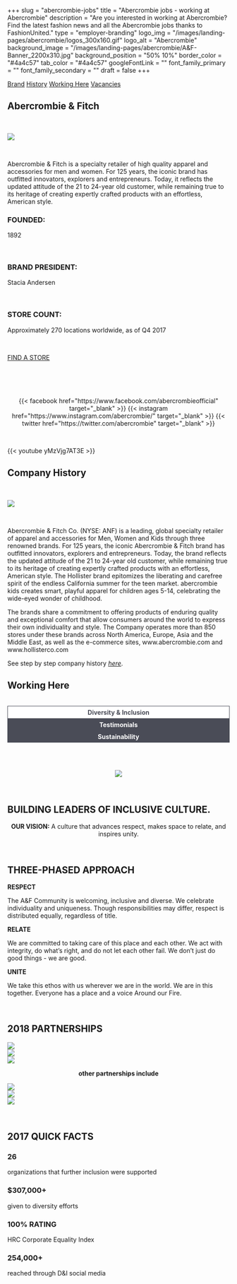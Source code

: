 +++
slug = "abercrombie-jobs"
title = "Abercrombie jobs - working at Abercrombie"
description = "Are you interested in working at Abercrombie? Find the latest fashion news and all the Abercrombie jobs thanks to FashionUnited."
type = "employer-branding"
logo_img = "/images/landing-pages/abercrombie/logos_300x160.gif"
logo_alt = "Abercrombie"
background_image = "/images/landing-pages/abercrombie/A&F-Banner_2200x310.jpg"
background_position = "50% 10%"
border_color = "#4a4c57"
tab_color = "#4a4c57"
googleFontLink = ""
font_family_primary = ""
font_family_secondary = ""
draft = false
+++

<div>
  <style>
    .fu-branding-tabs-item {
      min-width: 180px;
      padding: 5px;
    }
    @media (min-width: 841px) {
      .fu-branding-tabs-item {
        min-width: 160px;
        padding: inherit;
      }
    }
    .fu-branding--vertical-space {
      margin-bottom: 90px;
    }
    .fu-branding--max-width {
      max-width: 1220px;
    }
    .accordion {
      background-color: #eee;
      color: #fff;
      cursor: pointer;
      padding: 10px;
      background-color: #4a4c57;
      border: none;
      width: 100%;
      text-align: left;
      outline: none;
      font-size: 16px;
      transition: 0.4s;
      font-weight: bold;
    }
    .accordion.job-category {
      width: inherit;
    }
    .active, .accordion:hover {
      background-color: #4a4c57;
    }
    .fu-marco-polo-expand-icon {
      float: right;
    }
    .panel {
      padding: 0 18px;
      background-color: white;
      max-height: 0;
      overflow: hidden;
      transition: max-height 0.3s ;
      box-shadow: none;
    }
    .panel.active {
      max-height: 1000px;
    }
    .fu-tabs_tab {
      background-color: #4a4c57;
      color: #fff;
      text-align: center;
      font-weight: bold;
      padding: 5px;
      cursor: pointer;
    }
    .fu-tabs_content {
      display: none;
    }
    .fu-tabs_content.is-active {
      display: block;
    }
    .fu-branding-social-media {
      text-align: center;
      margin-top: 50px;
    }
    .fu-branding-social-media svg {
      margin: 0 15px;
      max-width: 30px;
    }
    .fu-branding-social-media svg path {
      fill: #4a4c57;
    }
    .fu-tabs_tab.is-active {
      border: 1px solid #4a4c57;
      background-color: #fff;
      color: #4a4c57;
    }
  </style>
</div>
<div class="mdl-tabs__tab-bar fu-branding-tabs-bar--background-color">
  <a href="#tab1" class="mdl-tabs__tab is-active fu-branding-tabs-item">Brand</a>
  <a href="#tab2" class="mdl-tabs__tab fu-branding-tabs-item">History</a>
  <a href="#tab3" class="mdl-tabs__tab fu-branding-tabs-item">Working&nbsp;Here</a>
  <a href="#tab4" class="mdl-tabs__tab fu-branding-tabs-item">Vacancies</a>
</div>
<div class="mdl-tabs__panel is-active" id="tab1" style="max-width: 830px; margin: 0 auto;">
<h2>Abercrombie &amp; Fitch</h2>
<p>&nbsp;</p>
<img src="/images/landing-pages/abercrombie/brand.png">
<p>&nbsp;</p>
<p>Abercrombie & Fitch is a specialty retailer of high quality apparel and accessories for men and women. For 125 years, the iconic brand has outfitted innovators, explorers and entrepreneurs. Today, it reflects the updated attitude of the 21 to 24-year old customer, while remaining true to its heritage of creating expertly crafted products with an effortless, American style.
</p>
<h3>FOUNDED:</h3>
<p>1892</p>
<p>&nbsp;</p>
<h3>BRAND PRESIDENT:</h3>
<p>Stacia Andersen</p>
<p>&nbsp;</p>
<h3>STORE COUNT:</h3>
<p>Approximately 270 locations worldwide, as of Q4 2017</p>
<p>&nbsp;</p>
<a href="https://www.abercrombie.com/webapp/wcs/stores/servlet/StoreLocator?catalogId=11556&langId=-1&storeId=19159" target="_blank">FIND A STORE</a>
<p>&nbsp;</p>
  <div class="fu-branding-social-media">
    {{< facebook href="https://www.facebook.com/abercrombieofficial" target="_blank" >}}
    {{< instagram href="https://www.instagram.com/abercrombie/" target="_blank" >}}
    {{< twitter href="https://twitter.com/abercrombie" target="_blank" >}}
</div>
<p>&nbsp;</p>
{{< youtube yMzVjg7AT3E >}}
<!-- https://www.pinterest.com/abercrombie1892/ -->
<!-- https://www.youtube.com/user/AbercrombieFitchHome -->
</div>
<div class="mdl-tabs__panel" id="tab2" style="max-width: 830px; margin: 0 auto;">
<h2>Company History</h2>
<p>&nbsp;</p>
<img src="/images/landing-pages/abercrombie/history.png">
<p>&nbsp;</p>
<p>Abercrombie & Fitch Co. (NYSE: ANF) is a leading, global specialty retailer of apparel and accessories for Men, Women and Kids through three renowned brands.  For 125 years, the iconic Abercrombie & Fitch brand has outfitted innovators, explorers and entrepreneurs. Today, the brand reflects the updated attitude of the 21 to 24-year old customer, while remaining true to its heritage of creating expertly crafted products with an effortless, American style. The Hollister brand epitomizes the liberating and carefree spirit of the endless California summer for the teen market.  abercrombie kids creates smart, playful apparel for children ages 5-14, celebrating the wide-eyed wonder of childhood.  
</p><p>
The brands share a commitment to offering products of enduring quality and exceptional comfort that allow consumers around the world to express their own individuality and style.  The Company operates more than 850 stores under these brands across North America, Europe, Asia and the Middle East, as well as the e-commerce sites, www.abercrombie.com and www.hollisterco.com
</p>
<p>See step by step company history <a href="http://corporate.abercrombie.com/our-company/about-us/company-history" target="_blank"><u><i>here</i></u></a>.</p>
</div>
<div class="mdl-tabs__panel" id="tab3">
  <h2>Working&nbsp;Here</h2>
  <div class="fu-tabs mdl-grid">
    <div class="mdl-cell mdl-cell--3-col mdl-cell--3-col-tablet mdl-cell--3-col-phone">&nbsp;</div>
<div data-tab-menu="category-1" class="mdl-cell mdl-cell--2-col mdl-cell--2-col-tablet mdl-cell--2-col-phone fu-tabs_tab is-active">
      Diversity &amp; Inclusion
    </div>
<div data-tab-menu="category-2" class="mdl-cell mdl-cell--2-col mdl-cell--2-col-tablet mdl-cell--2-col-phone fu-tabs_tab">
      Testimonials
    </div>
<div data-tab-menu="category-4" class="mdl-cell mdl-cell--2-col mdl-cell--2-col-tablet mdl-cell--2-col-phone fu-tabs_tab">
      Sustainability
    </div>
<div class="mdl-cell mdl-cell--3-col mdl-cell--3-col-tablet mdl-cell-3-col-phone">&nbsp;</div>
</div>
  <div class="fu-tabs__panel">
    <div id="category-1" class="fu-tabs_content is-active">
      <div style="max-width: 830px; margin: 0 auto;">
      <p>&nbsp;</p>
<center><img src="/images/landing-pages/abercrombie/diversity-inclusion_403x403.jpg"></center>
<p>&nbsp;</p>
<h2>BUILDING LEADERS OF INCLUSIVE CULTURE.</h2>
<center><p><strong>OUR VISION:</strong> A culture that advances respect, makes space to relate, and inspires unity.</p></center>
<p>&nbsp;</p>
<h2>THREE-PHASED APPROACH</h2>
<div class="mdl-grid">
<div class="mdl-cell mdl-cell--4-col">
<p><strong>RESPECT</strong></p>
<p>The A&F Community is welcoming, inclusive and diverse. We celebrate individuality and uniqueness. Though responsibilities may
differ, respect is distributed equally, regardless of title. </p>
</div>
<div class="mdl-cell mdl-cell--4-col">
<p><strong>RELATE</strong></p>
<p>We are committed to taking care of this place and each other. We act with integrity, do what’s right, and do not let each other fail. We don’t just do good things - we are good.</p>
</div>
<div class="mdl-cell mdl-cell--4-col">
<p><strong>UNITE</strong></p>
<p>We take this ethos with us wherever we are in the world. We are in this together. Everyone has a place and a voice Around our Fire.</p>
</div>
</div>
</div>
<p>&nbsp;</p>
<h2>2018 PARTNERSHIPS</h2>
<div class="mdl-grid">
<div class="mdl-cell mdl-cell--4-col"><img src="/images/landing-pages/abercrombie/oneyoungworld_300x103.jpg"></div>
<div class="mdl-cell mdl-cell--4-col"><img src="/images/landing-pages/abercrombie/uncf_300x185.jpg"></div>
<div class="mdl-cell mdl-cell--4-col"><img src="/images/landing-pages/abercrombie/humanrightscampaign_300x135.jpg"></div>
</div><center>
<p><strong>other partnerships include</strong></p></center>
<div class="mdl-grid">
<div class="mdl-cell mdl-cell--3-col"></div>
<div class="mdl-cell mdl-cell--2-col"><img src="/images/landing-pages/abercrombie/boysgirlsclub_372x250.jpg"></div>
<div class="mdl-cell mdl-cell--2-col"><img src="/images/landing-pages/abercrombie/stonewallcolumbus_348x68.jpg"></div>
<div class="mdl-cell mdl-cell--2-col"><img src="/images/landing-pages/abercrombie/womensfund_432x117.jpg"></div>
<div class="mdl-cell mdl-cell--3-col"></div>
</div>
<p>&nbsp;</p>
<h2>2017 QUICK FACTS</h2>
<div class="mdl-grid">
<div class="mdl-cell mdl-cell--3-col">
  <h3>26</h3>
  <p>organizations that further inclusion were supported</p>
</div>
<div class="mdl-cell mdl-cell--3-col">
  <h3>$307,000+</h3>
  <p>given to diversity efforts</p>
</div>
<div class="mdl-cell mdl-cell--3-col">
  <h3>100% RATING</h3>
  <p>HRC Corporate Equality Index</p>
</div>
<div class="mdl-cell mdl-cell--3-col">
  <h3>254,000+</h3>
  <p>reached through D&I social media</p>
</div>
</div>
    </div>
    <div id="category-2" class="fu-tabs_content" style="max-width: 830px; margin: 0 auto;">
      <p>&nbsp;</p>
<div id="accordion8" class="accordion">HOLLISTER CO. Shareef Ali<i class="material-icons fu-marco-polo-expand-icon">expand_more</i></div>
<div class="panel is-active">
  <div class="mdl-grid">
    <div class="mdl-cell mdl-cell--6-col">
      <h3>CURRENT ROLE:</h3>
      <p>First ever Keyholder for the Freeport Braintree store based in the UK, which is the only Outlet store in the whole of Europe.</p>
      <h3>FAVORITE THING:</h3>
      <p>"After being with the company over two years prior to my new position, being part of the management team without having a degree almost seemed impossible. My favorite thing within this role is being in the position to inspire others to open doors to places that they think might just feel impossible to get through."</p>
      <h3>BACKGROUND:</h3>
      <ul>
        <li>2015 Braintree Freeport, England: Brand Representative</li>
        <li>2018 First Keyholder for Braintree Freeport Outlet Store</li>
      </ul>
    </div>
    <div class="mdl-cell mdl-cell--6-col">
      <img src="/images/landing-pages/abercrombie/KH-Testimonial_600x600.jpg" alt="Shareef Ali">
    </div>
  </div>
</div>
<div id="accordion9" class="accordion">HOLLISTER CO. Tanguy De Giudici<i class="material-icons fu-marco-polo-expand-icon">expand_more</i></div>
<div class="panel">
  <div class="mdl-grid">
    <div class="mdl-cell mdl-cell--6-col">
      <h3>CURRENT ROLE:</h3>
      <p>First ever Key Holder in France.</p>
      <h3>FAVORITE THING:</h3>
      <p>"Being part of a company that celebrates individuality and uniqueness, and treats everyone at the same level, regardless of tittles, and develops and empowers their associates for a better good, as much professionally, as humanely."</p>
      <h3>BACKGROUND:</h3>
      <ul>
        <li>2016 Paris, France: 25h Brand Reprensentative</li>
        <li>2018 Paris, France: Key Holder</li>
      </ul>
    </div>
    <div class="mdl-cell mdl-cell--6-col">
    </div>
  </div>
</div>
<div id="accordion1" class="accordion">A&amp;F Kristin Anghileri<i class="material-icons fu-marco-polo-expand-icon">expand_more</i></div>
<div class="panel">
  <h3>CURRENT ROLE:</h3>
<p>Sr District Manager of the Middle East and opened our very first store, and over the course of 4 years have been responsible for opening 5 stores, and soon to be 6, between the UAE and Kuwait.</p>
<h3>FAVORITE THING:</h3>
<p>“Having the opportunity to be part of such an impactful and exciting time for the brand during those years was not only career changing but life changing in so many unexplainable ways.”</p>
<h3>BACKGROUND:</h3>
<ul>
  <li>2006 in Chicago, Illinois: Manager In Training</li>
  <li>2009 Opened the Milan flagship: General Manager</li>
  <li>2013 Dubai & Kuwait: Sr District Manager</li>
</ul>
</div>
<div id="accordion2" class="accordion">A&amp;F Dorcia Ombongo<i class="material-icons fu-marco-polo-expand-icon">expand_more</i></div>
<div class="panel">
<h3>CURRENT ROLE:</h3>
<p>First ever GM in Kuwait, running a successful team and developing local talent in the store.</p>
<h3>FAVORITE THING:</h3>
<p>“Through these years I had the honor to work with some of the most aspirational, talented and yet humble people who motivate and inspire me on a daily basis to develop”</p>
<h3>BACKGROUND:</h3>
<ul>
  <li>2013 Paris, France: Manager In Training</li>
  <li>2014 Opened the first Kuwait A&F store: Store Manager</li>
  <li>2017 Kuwait: General Manager</li>
</ul>
</div>
<div id="accordion3" class="accordion">HCo Leticia Goicoechea<i class="material-icons fu-marco-polo-expand-icon">expand_more</i></div>
<div class="panel">
<h3>CURRENT ROLE:</h3>
<p>Sr District Manager of London</p>
<h3>FAVORITE THING: </h3>
<p>“I love a challenge that requires my adaptability and tests my creative thinking. 
I have a keen interest in fashion trends and I love being able to give direct
 feedback as to how we should be adapting as a brand.”</p>
<h3>BACKGROUND:</h3>
<ul>
  <li>2010 A&F Flagship London, Manager in Training</li>
<li>2014 Hco Flagship , District Manager </li>
<li>2015 Hco, Senior District Manager </li>
</ul>
</div>
<div id="accordion4" class="accordion">HCo Courtney Le Roux <i class="material-icons fu-marco-polo-expand-icon">expand_more</i></div>
<div class="panel">
<h3>CURRENT ROLE:</h3>
<p>Store manager of Westfield London </p>
<h3>FAVORITE THING: </h3><p>“The mix of backgrounds in theworkplace is something I particularly appreciate to bring different ideas to the party”</p>
<h3>BACKGROUND:</h3>
<ul>
  <li>2009 Belfast: Brand Representative</li>
  <li>2015 Newcastle: Manager in Training</li>
  <li>2017 London: Assistant Manager</li>
  <li>2017 London: Store Manager</li>
  </ul>
</div>
<div id="accordion5" class="accordion">HCo Kit Gibson<i class="material-icons fu-marco-polo-expand-icon">expand_more</i></div>
<div class="panel">
<h3>CURRENT ROLE:</h3><p>
Sr District Manager of West UK being part of 2 store openings as an associate and a manager.</p><h3>FAVORITE THING:</h3><p>
“I also love working with people who are similarly motivated and excited to be part of growth while enjoying the ever changing work environment.”</p>
<h3>BACKGROUND:</h3>
<ul>
  <li>2007 in Southampton opening: Brand Representative</li>
  <li>2011 Guildford:  Manager in Training </li>
  <li>2013 London: Store Manager</li>
<li>2014 London: General Manager</li>
<li>2015 UK: District Manager</li>
<li>2017 UK:  Senior District Manger</li>
</ul>
</div>
<div id="accordion6" class="accordion">Hco Eloise Gilbert<i class="material-icons fu-marco-polo-expand-icon">expand_more</i></div>
<div class="panel">
<h3>CURRENT ROLE:</h3><p>Flagship Manager Hollister, Regent Street, London, UK
</p><h3>FAVORITE THING:</h3>
<p>“I love my job because everyone shares the same vision and is dedicated to the goal. This really creates a family environment where everybody is there for each other.”</p>
<h3>BACKGROUND:</h3>
<ul>
<li>2008: London, UK, Abercrombie and Fitch, Brand Rep </li>
<li>2011:  Kingston Upon Thames, UK, Hollister, MIT </li>
<li>2012: Bluewater, UK, Gilly Hicks, Assistant Manager </li>
<li>2012 – 2013: Sydney, Australia, Store Manager, opened the first store in Australia </li>
<li>2014-2016: Bluewater, UK, Hollister, General Manager </li>
<li>2016-2018: London, UK, Regent Street, Hollister, General manager </li>
<li>2018 London, UK, Regent Street, Hollister, Flagship manager</li>
</ul>
</div>
<div id="accordion7" class="accordion">Hco Susann Dombrowski<i class="material-icons fu-marco-polo-expand-icon">expand_more</i></div>
<div class="panel">
<h3>CURRENT ROLE:</h3>
<p>District Manager of the Netherlands.</p>
<h3>QUOTE:</h3>
<p>Growing up as a professional athlete until my mid 20’s this Job opportunity 
seemed to be the perfect transition from a sports career into my professional
career. At A&F we foster a culture that allows me to express myself and to have 
the ambition to always grow and never stop learning. I get to meet and develop
an amazing and diverse group of people that inspire me to do my best every single
day to help building future leaders for this amazing company.</p>
<h3>BACKGROUND:</h3>
<ul>
  <li>2011 opened store in Dresden, Germany: Manager In Training</li>
  <li>2013 Dresden, Germany: Store Manager</li>
  <li>2014 Oberhausen, Germany : General Manager</li>
  <li>2015 Netherlands: District Manager</li>
</ul>
</div>
    </div>
    <div id="category-4" class="fu-tabs_content" style="max-width: 830px; margin: 0 auto;">
<h3>HOME OFFICE</h3>
<div class="mdl-grid">
<div class="mdl-cell mdl-cell--4-col">
  <h2>GREEN CONFERENCE ROOMS</h2>
<p>26 conference rooms equipped with tech for paperless meetings</p>
</div>
<div class="mdl-cell mdl-cell--4-col">
<h2>LED LIGHTING</h2>
<p>Retrofitted parking lot lights</p>
</div>
<div class="mdl-cell mdl-cell--4-col"><h2>CAMPUS WILDFLOWERS</h2>
<p>Two wildflowers areas to attract honey bee and monarch butterfly endangered species</p></div>
</div><p>&nbsp;</p>
<h3>STORES &amp; GLOBAL</h3>
<div class="mdl-grid">
<div class="mdl-cell mdl-cell--4-col"><h2>THREE STYLES</h2>
<p>A&amp;F women’s waterless or recycled fabric jeans</p></div>
<div class="mdl-cell mdl-cell--4-col"><h2>BAG RECYCLING</h2>
<p>Over 40 stores recycle garment polybags</p></div>
<div class="mdl-cell mdl-cell--4-col"><h2>LED LIGHTING</h2>
<p>489 stores across 20 countries outfitted with LED lighting</p></div>
</div>
<p>&nbsp;</p>
<div class="mdl-grid">
<div class="mdl-cell mdl-cell--4-col"><p><strong>DONATED</strong></p>
<h2>$2 MILLION</h2>
<p>in clothing to World Vision</p></div>
<div class="mdl-cell mdl-cell--4-col"><p><strong>RECYCLED</strong></p>
<h2>2.5 TONS</h2><p>denim, chambray &amp; fabric</p>
<h2>3,089 TONS</h2><p>cardboard</p><h2>15 TONS</h2><p>plastic film</p></div>
<div class="mdl-cell mdl-cell--4-col"><p><strong>SAVED</strong></p><h2>149 TREES</h2><p>reduced printing</p></div>
</div>
    </div>
  </div>
</div>
<div class="mdl-tabs__panel" id="tab4" style="max-width: 830px; margin: 0 auto;">
 <div class="fu-accordion-list">
    <div class="fu-embed-jobs" data-component="CompanyJobs" data-locales="de-CH,de-AT,en-IE,de-DE,nl-NL,fr-FR,en-GB,fr-BE,nl-BE,en-US,es-ES,es-MX,ru-RU,it-IT,fr-CH,en-CA,es-CL,es-CO,es-PE,es-AR,en-AU,en-NZ" data-limit="50" data-profile_id="YajzMD3TguPBRzSBm"></div>
  </div>
</div>
